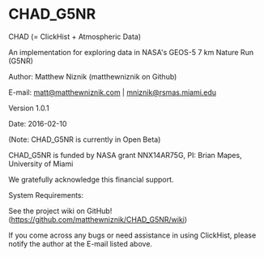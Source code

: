 # CHAD_G5NR

CHAD (= ClickHist + Atmospheric Data)

An implementation for exploring data in NASA's GEOS-5 7 km Nature Run (G5NR)

Author: Matthew Niznik (matthewniznik on Github)

E-mail: matt@matthewniznik.com | mniznik@rsmas.miami.edu

Version 1.0.1

Date: 2016-02-10

(Note: CHAD_G5NR is currently in Open Beta)

CHAD_G5NR is funded by NASA grant NNX14AR75G, PI: Brian Mapes, University of Miami

We gratefully acknowledge this financial support.

System Requirements:

See the project wiki on GitHub! (https://github.com/matthewniznik/CHAD_G5NR/wiki)

If you come across any bugs or need assistance in using ClickHist, please notify the author at the E-mail listed above.
